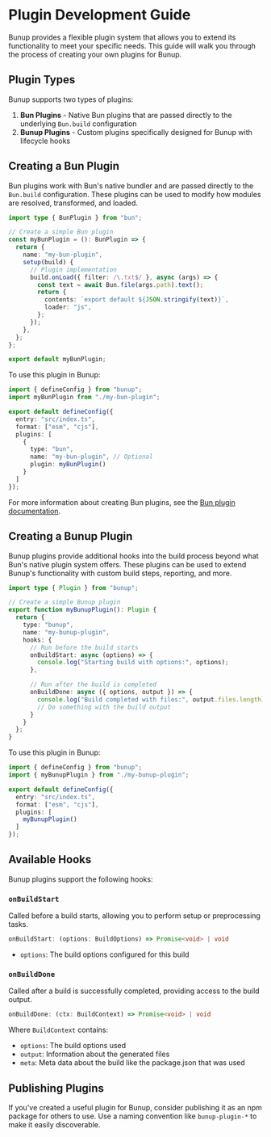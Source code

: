 # Plugin Development Guide

Bunup provides a flexible plugin system that allows you to extend its functionality to meet your specific needs. This guide will walk you through the process of creating your own plugins for Bunup.

## Plugin Types

Bunup supports two types of plugins:

1. **Bun Plugins** - Native Bun plugins that are passed directly to the underlying `Bun.build` configuration
2. **Bunup Plugins** - Custom plugins specifically designed for Bunup with lifecycle hooks

## Creating a Bun Plugin

Bun plugins work with Bun's native bundler and are passed directly to the `Bun.build` configuration. These plugins can be used to modify how modules are resolved, transformed, and loaded.

```ts
import type { BunPlugin } from "bun";

// Create a simple Bun plugin
const myBunPlugin = (): BunPlugin => {
  return {
    name: "my-bun-plugin",
    setup(build) {
      // Plugin implementation
      build.onLoad({ filter: /\.txt$/ }, async (args) => {
        const text = await Bun.file(args.path).text();
        return {
          contents: `export default ${JSON.stringify(text)}`,
          loader: "js",
        };
      });
    },
  };
};

export default myBunPlugin;
```

To use this plugin in Bunup:

```ts
import { defineConfig } from "bunup";
import myBunPlugin from "./my-bun-plugin";

export default defineConfig({
  entry: "src/index.ts",
  format: ["esm", "cjs"],
  plugins: [
    {
      type: "bun",
      name: "my-bun-plugin", // Optional
      plugin: myBunPlugin()
    }
  ]
});
```

For more information about creating Bun plugins, see the [Bun plugin documentation](https://bun.sh/docs/bundler/plugins).

## Creating a Bunup Plugin

Bunup plugins provide additional hooks into the build process beyond what Bun's native plugin system offers. These plugins can be used to extend Bunup's functionality with custom build steps, reporting, and more.

```ts
import type { Plugin } from "bunup";

// Create a simple Bunup plugin
export function myBunupPlugin(): Plugin {
  return {
    type: "bunup",
    name: "my-bunup-plugin",
    hooks: {
      // Run before the build starts
      onBuildStart: async (options) => {
        console.log("Starting build with options:", options);
      },

      // Run after the build is completed
      onBuildDone: async ({ options, output }) => {
        console.log("Build completed with files:", output.files.length);
        // Do something with the build output
      }
    }
  };
}
```

To use this plugin in Bunup:

```ts
import { defineConfig } from "bunup";
import { myBunupPlugin } from "./my-bunup-plugin";

export default defineConfig({
  entry: "src/index.ts",
  format: ["esm", "cjs"],
  plugins: [
    myBunupPlugin()
  ]
});
```

## Available Hooks

Bunup plugins support the following hooks:

### `onBuildStart`

Called before a build starts, allowing you to perform setup or preprocessing tasks.

```ts
onBuildStart: (options: BuildOptions) => Promise<void> | void
```

- `options`: The build options configured for this build

### `onBuildDone`

Called after a build is successfully completed, providing access to the build output.

```ts
onBuildDone: (ctx: BuildContext) => Promise<void> | void
```

Where `BuildContext` contains:
- `options`: The build options used
- `output`: Information about the generated files
- `meta`: Meta data about the build like the package.json that was used

## Publishing Plugins

If you've created a useful plugin for Bunup, consider publishing it as an npm package for others to use. Use a naming convention like `bunup-plugin-*` to make it easily discoverable.
